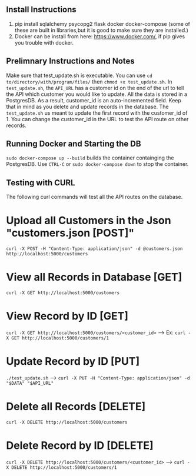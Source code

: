 ## Install Instructions
1. pip install sqlalchemy psycopg2 flask docker docker-compose (some of these are built in libraries,but it is good to make sure they are installed.)
2. Docker can be install from here: https://www.docker.com/, if pip gives you trouble with docker.

## Prelimnary Instructions and Notes
Make sure that test_update.sh is executable. You can use `cd to/directory/with/program/files/` then `chmod +x test_update.sh`. In `test_update.sh`, the `API_URL` 
has a customer id on the end of the url to tell the API which customer you would like to update. All the data is stored in a PostgresDB. As a result, customer_id is 
an auto-incremented field. Keep that in mind as you delete and update records in the database. The `test_update.sh` us meant to update the first record with the customer_id of 1.
You can change the customer_id in the URL to test the API route on other records. 

## Running Docker and Starting the DB
 `sudo docker-compose up --build` builds the container containging the PostgresDB. Use `CTRL-C` or `sudo docker-compose down` to stop the container. 

## Testing with CURL
  The following curl commands will test all the API routes on the database.

# Upload all Customers in the Json "customers.json [POST]"
`curl -X POST -H "Content-Type: application/json" -d @customers.json http://localhost:5000/customers`

# View all Records in Database [GET]
`curl -X GET http://localhost:5000/customers`

# View Record by ID [GET]
`curl -X GET http://localhost:5000/customers/<customer_id>` --> Ex: `curl -X GET http://localhost:5000/customers/1`

# Update Record by ID [PUT]
`./test_update.sh` --> `curl -X PUT -H "Content-Type: application/json" -d "$DATA" "$API_URL"`

# Delete all Records [DELETE]
`curl -X DELETE http://localhost:5000/customers`

# Delete Record by ID [DELETE]
`curl -X DELETE http://localhost:5000/customers/<customer_id>` --> `curl -X DELETE http://localhost:5000/customers/1`
